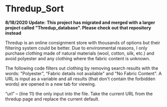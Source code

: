 # Thredup_Sort

**8/18/2020 Update:**
**This project has migrated and merged with a larger project called "Thredup_database". Please check out that repository instead**


Thredup is an online consignment store with thousands of options but their filtering system could be better. Due to environmental reasons, I only purchase clothing made of natural materials (wool, cotton, silk, etc.) and avoid polyester and any clothing where the fabric content is unknown.

The following code filters out clothing by removing search results with the words: "Polyester”, “Fabric details not available" and "No Fabric Content". A URL is input as a variable and all results (that don't contain the forbidden words) are opened in a new tab for viewing.

“url” – (line 11) the only input into the file. Take the current URL from the thredup page and replace the current default.
